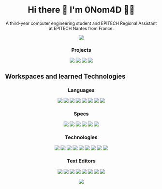 <h1 align='center'>
  Hi there 👋 I'm 0Nom4D 👨‍💻
</h1>

<p align='center'>
  A third-year computer engineering student and EPITECH Regional Assistant at EPITECH Nantes from France.
</p>

<p align='center'>
  <a href="#"><img src="https://github-readme-stats.vercel.app/api?username=0Nom4D&count_private=true&show_icons=true&include_all_commits=true&theme=synthwave"></a>
</p>

<h3><p align='center'>Projects</p></h3>
<p align='center'>
  <a href="https://github.com/0Nom4D/mdCreator"><img src="https://github-readme-stats.vercel.app/api/pin/?username=0Nom4D&repo=mdCreator&theme=synthwave&show_icons=true"></a>
  <a href="https://github.com/0Nom4D/Qwiddo"><img src="https://github-readme-stats.vercel.app/api/pin/?username=0Nom4D&repo=Qwiddo&theme=synthwave&show_icons=true"></a>
  <a href="https://github.com/0Nom4D/GuardianDock"><img src="https://github-readme-stats.vercel.app/api/pin/?username=0Nom4D&repo=GuardianDock&theme=synthwave&show_icons=true"></a>
  <a href="https://github.com/Jeremy-Pinson/MUL_my_rpg_2019"><img src="https://github-readme-stats.vercel.app/api/pin/?username=Jeremy-Pinson&repo=MUL_my_RPG_2019&theme=synthwave&show_icons=true"></a>
</p>

## Workspaces and learned Technologies


<h3><p align='center'>Languages</p></h3>

<p align='center'>
  <img src="https://img.shields.io/badge/C-00599C?style=for-the-badge&logo=c&logoColor=white">
  <img src="https://img.shields.io/badge/C%2B%2B-00599C?style=for-the-badge&logo=c%2B%2B&logoColor=white">
  <img src="https://img.shields.io/badge/Haskell-5D4F85?style=for-the-badge&logo=haskell&logoColor=white">
  <img src="https://img.shields.io/badge/Python-3776AB?style=for-the-badge&logo=python&logoColor=white">
  <img src="https://img.shields.io/badge/Markdown-000000?style=for-the-badge&logo=markdown&logoColor=white">
  <img src="https://img.shields.io/badge/Dart-0175C2?style=for-the-badge&logo=dart&logoColor=white">
  <img src="https://img.shields.io/badge/Swift-FA7343?style=for-the-badge&logo=swift&logoColor=white">
  <img src="https://img.shields.io/badge/React_Native-20232A?style=for-the-badge&logo=react&logoColor=61DAFB">
</p>

<h3><p align='center'>Specs</p></h3>

<p align='center'>
  <img src="https://img.shields.io/badge/windows-%230078D6.svg?&style=for-the-badge&logo=windows&logoColor=white">
  <img src="https://img.shields.io/badge/intel-core%20i5%209600K-%230071C5.svg?&style=for-the-badge&logo=intel&logoColor=white">
  <img src="https://img.shields.io/badge/RAM-16GB-%230071C5.svg?&style=for-the-badge&logoColor=white">
  <img src="https://img.shields.io/badge/nvidia-gtx%203070-%2376B900.svg?&style=for-the-badge&logo=nvidia&logoColor=white">
  <img src="https://img.shields.io/badge/Ubuntu-E95420?style=for-the-badge&logo=ubuntu&logoColor=white">
  <img src="https://img.shields.io/badge/mac%20os-000000?style=for-the-badge&logo=macos&logoColor=F0F0F0">
</p>


<h3><p align='center'>Technologies</p></h3>

<p align='center'>
  <img src="https://img.shields.io/badge/Docker-2CA5E0?style=for-the-badge&logo=docker&logoColor=white">
  <img src="https://img.shields.io/badge/Git-F05032?style=for-the-badge&logo=git&logoColor=white">
  <img src="https://img.shields.io/badge/github-%23121011.svg?style=for-the-badge&logo=github&logoColor=white">
  <img src="https://img.shields.io/badge/Github%20Action-2088FF?style=for-the-badge&logo=GitHub%20Actions&logoColor=white">
  <img src="https://img.shields.io/badge/GitKraken-179287?style=for-the-badge&logo=GitKraken&logoColor=white">
  <img src="https://img.shields.io/badge/Trello-0052CC?style=for-the-badge&logo=trello&logoColor=white">
  <img src="https://img.shields.io/badge/Figma-F24E1E?style=for-the-badge&logo=figma&logoColor=white">
  <img src="https://img.shields.io/badge/Jenkins-D24939?style=for-the-badge&logo=Jenkins&logoColor=white">
  <img src="https://img.shields.io/badge/CMake-064F8C?style=for-the-badge&logo=cmake&logoColor=white">
</p>


<h3><p align='center'>Text Editors</p></h3>

<p align='center'>
  <img src="https://img.shields.io/badge/Visual_Studio_Code-0078D4?style=for-the-badge&logo=visual%20studio%20code&logoColor=white">
  <img src="https://img.shields.io/badge/PyCharm-000000.svg?&style=for-the-badge&logo=PyCharm&logoColor=white">
  <img src="https://img.shields.io/badge/Android%20Studio-3DDC84.svg?style=for-the-badge&logo=android-studio&logoColor=white">
  <img src="https://img.shields.io/badge/IntelliJIDEA-000000.svg?style=for-the-badge&logo=intellij-idea&logoColor=white">
  <img src="https://img.shields.io/badge/Webstorm-3A9BDC?&style=for-the-badge&logo=webstorm&logoColor=white">
  <img src="https://img.shields.io/badge/CLion-000000?style=for-the-badge&logo=clion&logoColor=white">
  <img src="https://img.shields.io/badge/Emacs-7F5AB6?style=for-the-badge&logo=GNU%20Emacs&logoColor=white">
  <img src="https://img.shields.io/badge/Xcode-007ACC?style=for-the-badge&logo=Xcode&logoColor=white">
</p>

<p align='center'>
  <a href="#"><img src="https://github-readme-stats.vercel.app/api/top-langs/?username=0Nom4D&hide=shaderlab,css,hlsl,cmake&langs_count=6&layout=compact&theme=synthwave"></a>
</p>

